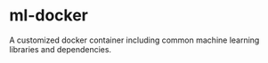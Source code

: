 # ml-docker
A customized docker container including common machine learning libraries and dependencies. 
